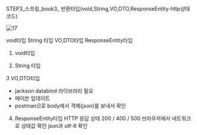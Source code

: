 
STEP3_스프링_book3_ 반환타입(void,String,VO,DTO,ResponseEntity-http상태코드)

![17](https://github.com/dino-21/book_spring_step3/assets/80396471/b5ddbd08-33d1-42c0-ab69-38f185984e0c)


void타입
String 타입
VO,DTO타입
ResponseEntity타입


1. void타입

2. String 타입


3 VO,DTO타입
- jackson databind 라이브러리 필요 
- 메이븐 업데이트
- postman으로 body에서 객체(json)를 보내서 확인 


4. ResponseEntity타입
HTTP 응답 상태  200 / 400 / 500
브라우저에서 네트워크로 상태값 확인 
json과 utf-8 확인





